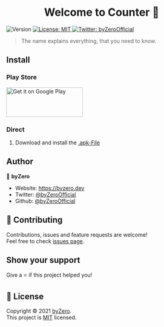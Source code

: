 <h1 align="center">Welcome to Counter 👋</h1>
<p>
  <img alt="Version" src="https://img.shields.io/badge/version-v1.2-blue.svg?cacheSeconds=2592000" />
  <a href="https://github.com/byZeroOfficial/Counter/blob/main/LICENSE" target="_blank">
    <img alt="License: MIT" src="https://img.shields.io/badge/License-MIT-yellow.svg" />
  </a>
  <a href="https://twitter.com/byZeroOfficial" target="_blank">
    <img alt="Twitter: byZeroOfficial" src="https://img.shields.io/twitter/follow/byZeroOfficial.svg?style=social" />
  </a>
</p>

> The name explains everything, that you need to know.

## Install
### Play Store
<p><a href="https://play.google.com/store/apps/details?id=dev.byzero.counter&amp;pcampaignid=pcampaignidMKT-Other-global-all-co-prtnr-py-PartBadge-Mar2515-1"><img src="https://play.google.com/intl/en_us/badges/static/images/badges/en_badge_web_generic.png" alt="Get it on Google Play" width="202" height="78" /></a></p>

### Direct
1. Download and install the [.apk-File](https://github.com/byZeroOfficial/Counter/releases/) 

## Author

👤 **byZero**

* Website: https://byzero.dev
* Twitter: [@byZeroOfficial](https://twitter.com/byZeroOfficial)
* Github: [@byZeroOfficial](https://github.com/byZeroOfficial)

## 🤝 Contributing

Contributions, issues and feature requests are welcome!<br />Feel free to check [issues page](https://github.com/byZeroOfficial/Counter/issues). 

## Show your support

Give a ⭐️ if this project helped you!

## 📝 License

Copyright © 2021 [byZero](https://github.com/byZeroOfficial).<br />
This project is [MIT](https://github.com/byZeroOfficial/Counter/blob/main/LICENSE) licensed.
